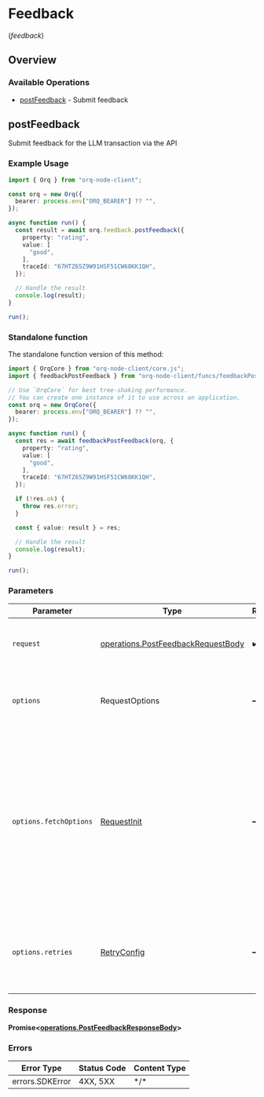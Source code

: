# Feedback
(*feedback*)

## Overview

### Available Operations

* [postFeedback](#postfeedback) - Submit feedback

## postFeedback

Submit feedback for the LLM transaction via the API

### Example Usage

```typescript
import { Orq } from "orq-node-client";

const orq = new Orq({
  bearer: process.env["ORQ_BEARER"] ?? "",
});

async function run() {
  const result = await orq.feedback.postFeedback({
    property: "rating",
    value: [
      "good",
    ],
    traceId: "67HTZ65Z9W91HSF51CW68KK1QH",
  });

  // Handle the result
  console.log(result);
}

run();
```

### Standalone function

The standalone function version of this method:

```typescript
import { OrqCore } from "orq-node-client/core.js";
import { feedbackPostFeedback } from "orq-node-client/funcs/feedbackPostFeedback.js";

// Use `OrqCore` for best tree-shaking performance.
// You can create one instance of it to use across an application.
const orq = new OrqCore({
  bearer: process.env["ORQ_BEARER"] ?? "",
});

async function run() {
  const res = await feedbackPostFeedback(orq, {
    property: "rating",
    value: [
      "good",
    ],
    traceId: "67HTZ65Z9W91HSF51CW68KK1QH",
  });

  if (!res.ok) {
    throw res.error;
  }

  const { value: result } = res;

  // Handle the result
  console.log(result);
}

run();
```

### Parameters

| Parameter                                                                                                                                                                      | Type                                                                                                                                                                           | Required                                                                                                                                                                       | Description                                                                                                                                                                    |
| ------------------------------------------------------------------------------------------------------------------------------------------------------------------------------ | ------------------------------------------------------------------------------------------------------------------------------------------------------------------------------ | ------------------------------------------------------------------------------------------------------------------------------------------------------------------------------ | ------------------------------------------------------------------------------------------------------------------------------------------------------------------------------ |
| `request`                                                                                                                                                                      | [operations.PostFeedbackRequestBody](../../models/operations/postfeedbackrequestbody.md)                                                                                       | :heavy_check_mark:                                                                                                                                                             | The request object to use for the request.                                                                                                                                     |
| `options`                                                                                                                                                                      | RequestOptions                                                                                                                                                                 | :heavy_minus_sign:                                                                                                                                                             | Used to set various options for making HTTP requests.                                                                                                                          |
| `options.fetchOptions`                                                                                                                                                         | [RequestInit](https://developer.mozilla.org/en-US/docs/Web/API/Request/Request#options)                                                                                        | :heavy_minus_sign:                                                                                                                                                             | Options that are passed to the underlying HTTP request. This can be used to inject extra headers for examples. All `Request` options, except `method` and `body`, are allowed. |
| `options.retries`                                                                                                                                                              | [RetryConfig](../../lib/utils/retryconfig.md)                                                                                                                                  | :heavy_minus_sign:                                                                                                                                                             | Enables retrying HTTP requests under certain failure conditions.                                                                                                               |

### Response

**Promise\<[operations.PostFeedbackResponseBody](../../models/operations/postfeedbackresponsebody.md)\>**

### Errors

| Error Type      | Status Code     | Content Type    |
| --------------- | --------------- | --------------- |
| errors.SDKError | 4XX, 5XX        | \*/\*           |